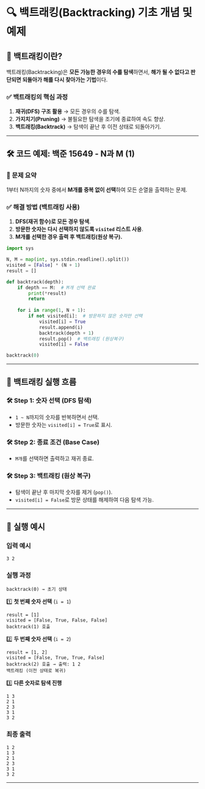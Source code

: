 # 🔍 백트래킹(Backtracking) 기초 개념 및 예제

## 📌 백트래킹이란?

백트래킹(Backtracking)은 **모든 가능한 경우의 수를 탐색**하면서, **해가 될 수 없다고 판단되면 되돌아가 해를 다시 찾아가는 기법**이다.

### ✅ 백트래킹의 핵심 과정
1. **재귀(DFS) 구조 활용** → 모든 경우의 수를 탐색.
2. **가지치기(Pruning)** → 불필요한 탐색을 조기에 종료하여 속도 향상.
3. **백트래킹(Backtrack)** → 탐색이 끝난 후 이전 상태로 되돌아가기.

---

## 🛠 코드 예제: 백준 15649 - N과 M (1)

### 📌 문제 요약
1부터 N까지의 숫자 중에서 **M개를 중복 없이 선택**하여 모든 순열을 출력하는 문제.

### **✅ 해결 방법 (백트래킹 사용)**
1. **DFS(재귀 함수)로 모든 경우 탐색**.
2. **방문한 숫자는 다시 선택하지 않도록 `visited` 리스트 사용**.
3. **M개를 선택한 경우 출력 후 백트래킹(원상 복구).**

```python
import sys

N, M = map(int, sys.stdin.readline().split())
visited = [False] * (N + 1)
result = []

def backtrack(depth):
    if depth == M:  # M개 선택 완료
        print(*result)
        return
    
    for i in range(1, N + 1):
        if not visited[i]:  # 방문하지 않은 숫자만 선택
            visited[i] = True
            result.append(i)
            backtrack(depth + 1)
            result.pop()  # 백트래킹 (원상복구)
            visited[i] = False

backtrack(0)
```

---

## 🔹 백트래킹 실행 흐름

### 🛠 **Step 1: 숫자 선택 (DFS 탐색)**
- `1 ~ N`까지의 숫자를 반복하면서 선택.
- 방문한 숫자는 `visited[i] = True`로 표시.

### 🛠 **Step 2: 종료 조건 (Base Case)**
- `M개`를 선택하면 출력하고 재귀 종료.

### 🛠 **Step 3: 백트래킹 (원상 복구)**
- 탐색이 끝난 후 마지막 숫자를 제거 (`pop()`).
- `visited[i] = False`로 방문 상태를 해제하여 다음 탐색 가능.

---

## 🚀 실행 예시

### **입력 예시**
```
3 2
```

### **실행 과정**
```
backtrack(0) → 초기 상태
```
1️⃣ **첫 번째 숫자 선택** (`i = 1`)
```
result = [1]
visited = [False, True, False, False]
backtrack(1) 호출
```
2️⃣ **두 번째 숫자 선택** (`i = 2`)
```
result = [1, 2]
visited = [False, True, True, False]
backtrack(2) 호출 → 출력: 1 2
백트래킹 (이전 상태로 복귀)
```
3️⃣ **다른 숫자로 탐색 진행**
```
1 3
2 1
2 3
3 1
3 2
```

### **최종 출력**
```
1 2
1 3
2 1
2 3
3 1
3 2
```

---